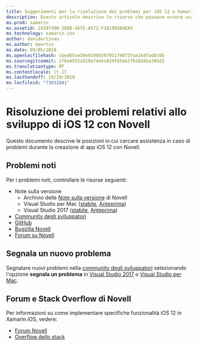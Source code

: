 ```yaml
---
title: Suggerimenti per la risoluzione dei problemi per iOS 12 e Xamarin.iOS
description: Questo articolo descrive le risorse che possono essere usate per la risoluzione dei problemi durante lo sviluppo di applicazioni Xamarin.iOS. Vengono illustrati i problemi noti, viene segnalato un nuovo problema e altre risorse per la risoluzione dei problemi.
ms.prod: xamarin
ms.assetid: 24397498-2688-4575-A572-F1B19B1B4EA5
ms.technology: xamarin-ios
author: davidortinau
ms.author: daortin
ms.date: 09/05/2018
ms.openlocfilehash: cbed65ce39e9298d397051740737aa164fadbc0b
ms.sourcegitcommit: 2fbe4932a319af4ebc829f65eb1fb1816ba305d3
ms.translationtype: MT
ms.contentlocale: it-IT
ms.lasthandoff: 10/29/2019
ms.locfileid: "73031841"
---
```

# <a name="troubleshooting-ios-12-development-with-xamarin"></a>Risoluzione dei problemi relativi allo sviluppo di iOS 12 con Novell

Questo documento descrive le posizioni in cui cercare assistenza in caso di problemi durante la creazione di app iOS 12 con Novell.

## <a name="known-issues"></a>Problemi noti

Per i problemi noti, controllare le risorse seguenti:

- Note sulla versione
  - Archivio delle [Note sulla versione](https://docs.microsoft.com/xamarin/ios/release-notes/) di Novell
  - Visual Studio per Mac ([stabile](https://docs.microsoft.com/visualstudio/releasenotes/vs2017-mac-relnotes), [Anteprima](https://docs.microsoft.com/visualstudio/releasenotes/vs2017-mac-preview-relnotes))
  - Visual Studio 2017 ([stabile](https://docs.microsoft.com/visualstudio/releasenotes/vs2017-relnotes), [Anteprima](https://docs.microsoft.com/visualstudio/releasenotes/vs2017-preview-relnotes))
- [Community degli sviluppatori](https://developercommunity.visualstudio.com/search.html)
- [GitHub](https://github.com/xamarin/xamarin-macios/issues)
- [Bugzilla Novell](https://bugzilla.xamarin.com/query.cgi?product=iOS)
- [Forum su Novell](https://forums.xamarin.com/categories/ios)

## <a name="report-a-new-issue"></a>Segnala un nuovo problema

Segnalare nuovi problemi nella [community degli sviluppatori](https://developercommunity.visualstudio.com/spaces/8/index.html) selezionando l'opzione **segnala un problema** in [Visual Studio 2017](https://docs.microsoft.com/visualstudio/ide/how-to-report-a-problem-with-visual-studio-2017) o [Visual Studio per Mac](https://docs.microsoft.com/visualstudio/mac/report-a-problem).

## <a name="xamarin-forums-and-stack-overflow"></a>Forum e Stack Overflow di Novell

Per informazioni su come implementare specifiche funzionalità iOS 12 in Xamarin.iOS, vedere:

- [Forum Novell](https://forums.xamarin.com/categories/ios)
- [Overflow dello stack](https://stackoverflow.com/search?tab=newest&q=xamarin)
